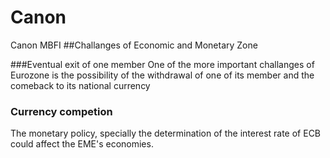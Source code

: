 # Canon
Canon MBFI
##Challanges of Economic and Monetary Zone

###Eventual exit of one member
One of the more important challanges of Eurozone is the possibility of the withdrawal of one of its member and the comeback to its national currency
### Currency competion
The monetary policy, specially the determination of the interest rate of ECB could affect the EME's economies.
